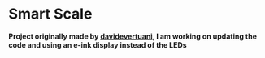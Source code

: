 # Smart Scale

**Project originally made by [davidevertuani](https://github.com/davidevertuani/ScreenlessGFitSmartScale), I am working on updating the code and using an e-ink display instead of the LEDs**
